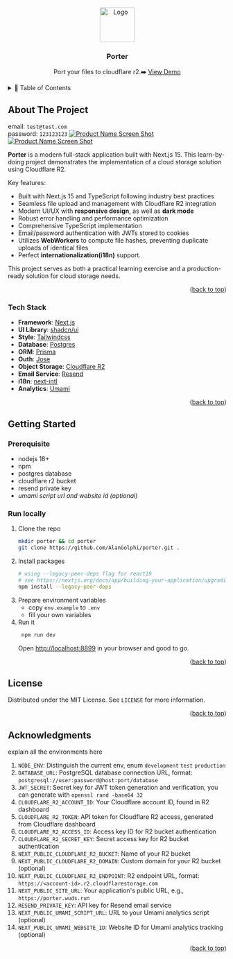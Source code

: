 <a id="readme-top"></a>

<!-- PROJECT LOGO -->
<br />
<div align="center">
  <a href="https://porter.wuds.run">
    <img src="https://pandora.wuds.run/images/250219-ik_93OwGIA.png" alt="Logo" width="80" height="80">
  </a>

  <h3 align="center">Porter</h3>

  <p align="center">
    Port your files to cloudflare r2.➡️
  <a href="https://porter.wuds.run">View Demo</a>
  </p>
</div>



<!-- TABLE OF CONTENTS -->
<details>
  <summary>📑 Table of Contents</summary>
  
- [About The Project](#about-the-project)
  - [Tech Stack](#tech-stack)
- [Getting Started](#getting-started)
  - [Prerequisite](#prerequisite)
  - [Run locally](#run-locally)
- [License](#license)
- [Acknowledgments](#acknowledgments)
</details>



<!-- ABOUT THE PROJECT -->
## About The Project
email: `test@test.com`  
password: `123123123`
[![Product Name Screen Shot][product-screenshot0]](https://porter.wuds.run)
[![Product Name Screen Shot][product-screenshot1]](https://porter.wuds.run)

**Porter** is a modern full-stack application built with Next.js 15. This learn-by-doing project demonstrates the implementation of a cloud storage solution using Cloudflare R2.

Key features:
- Built with Next.js 15 and TypeScript following industry best practices
- Seamless file upload and management with Cloudflare R2 integration
- Modern UI/UX with **responsive design**, as well as **dark mode**
- Robust error handling and performance optimization
- Comprehensive TypeScript implementation
- Email/password authentication with JWTs stored to cookies
- Utilizes **WebWorkers** to compute file hashes, preventing duplicate uploads of identical files
- Perfect **internationalization(i18n)** support.

This project serves as both a practical learning exercise and a production-ready solution for cloud storage needs.

<p align="right">(<a href="#readme-top">back to top</a>)</p>



### Tech Stack

- **Framework**: [Next.js](https://nextjs.org/)
- **UI Library**: [shadcn/ui](https://ui.shadcn.com/)
- **Style**: [Tailwindcss](https://v3.tailwindcss.com/)
- **Database**: [Postgres](https://www.postgresql.org/)
- **ORM**: [Prisma](https://www.prisma.io/)
- **Outh**: [Jose](https://github.com/panva/jose/)
- **Object Storage**: [Cloudflare R2](https://www.cloudflare.com/developer-platform/products/r2/)
- **Email Service**: [Resend](https://resend.com/)
- **i18n**: [next-intl](https://next-intl.dev/)
- **Analytics**: [Umami](https://umami.is/)

<p align="right">(<a href="#readme-top">back to top</a>)</p>



<!-- GETTING STARTED -->
## Getting Started

### Prerequisite
* nodejs 18+
* npm
* postgres database
* cloudflare r2 bucket
* resend private key
* _umami script url and website id (optional)_

### Run locally

1. Clone the repo
   ```bash
   mkdir porter && cd porter
   git clone https://github.com/AlanGolphi/porter.git .
   ```
2. Install packages
   ```bash
   # using --legacy-peer-deps flag for react19
   # see https://nextjs.org/docs/app/building-your-application/upgrading/version-15
   npm install --legacy-peer-deps
   ```
3. Prepare environment variables
   - copy `env.example` to `.env`
   - fill your own variables
4. Run it
   ```bash
    npm run dev
   ```
   Open [http://localhost:8899](http://localhost:8899) in your browser and good to go.

<p align="right">(<a href="#readme-top">back to top</a>)</p>


<!-- LICENSE -->
## License

Distributed under the MIT License. See `LICENSE` for more information.

<p align="right">(<a href="#readme-top">back to top</a>)</p>


<!-- ACKNOWLEDGMENTS -->
## Acknowledgments

explain all the environments here

1. `NODE_ENV`: Distinguish the current env, enum `development` `test` `production`
2. `DATABASE_URL`: PostgreSQL database connection URL, format: `postgresql://user:password@host:port/database`
3. `JWT_SECRET`: Secret key for JWT token generation and verification, you can generate with `openssl rand -base64 32`
4. `CLOUDFLARE_R2_ACCOUNT_ID`: Your Cloudflare account ID, found in R2 dashboard
5. `CLOUDFLARE_R2_TOKEN`: API token for Cloudflare R2 access, generated from Cloudflare dashboard
6. `CLOUDFLARE_R2_ACCESS_ID`: Access key ID for R2 bucket authentication
7. `CLOUDFLARE_R2_SECRET_KEY`: Secret access key for R2 bucket authentication
8. `NEXT_PUBLIC_CLOUDFLARE_R2_BUCKET`: Name of your R2 bucket
9. `NEXT_PUBLIC_CLOUDFLARE_R2_DOMAIN`: Custom domain for your R2 bucket (optional)
10. `NEXT_PUBLIC_CLOUDFLARE_R2_ENDPOINT`: R2 endpoint URL, format: `https://<account-id>.r2.cloudflarestorage.com`
11. `NEXT_PUBLIC_SITE_URL`: Your application's public URL, e.g., `https://porter.wuds.run`
12. `RESEND_PRIVATE_KEY`: API key for Resend email service
13. `NEXT_PUBLIC_UMAMI_SCRIPT_URL`: URL to your Umami analytics script (optional)
14. `NEXT_PUBLIC_UMAMI_WEBSITE_ID`: Website ID for Umami analytics tracking (optional)

<p align="right">(<a href="#readme-top">back to top</a>)</p>



<!-- MARKDOWN LINKS & IMAGES -->
[product-screenshot0]:https://pandora.wuds.run/images/250219-y-mh7aKTR0.png
[product-screenshot1]: https://pandora.wuds.run/images/250219-_hEx9OA3XP.png